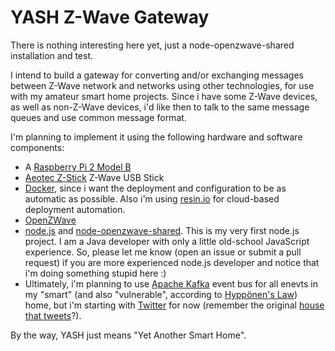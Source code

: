 # YASH Z-Wave Gateway

There is nothing interesting here yet, just a node-openzwave-shared installation and test.

I intend to build a gateway for converting and/or exchanging messages between Z-Wave network and networks using other technologies, for use with my amateur smart home projects. Since i have some Z-Wave devices, as well as non-Z-Wave devices, i'd like then to talk to the same message queues and use common message format. 

I'm planning to implement it using the following hardware and software components:
* A [Raspberry Pi 2 Model B](https://www.raspberrypi.org/products/raspberry-pi-2-model-b/ "Raspberry Pi 2 Model B")
* [Aeotec Z-Stick](http://aeotec.com/z-wave-usb-stick "Aeotec Z-Stick") Z-Wave USB Stick
* [Docker](https://www.docker.com/ "Docker"), since i want the deployment and configuration to be as automatic as possible. Also i'm using [resin.io](https://resin.io/ "resin.io") for cloud-based deployment automation.
* [OpenZWave](http://www.openzwave.com/ "OpenZWave")
* [node.js](https://nodejs.org "node.js") and [node-openzwave-shared](https://github.com/OpenZWave/node-openzwave-shared "node-openzwave-shared"). This is my very first node.js project. I am a Java developer with only a little old-school JavaScript experience. So, please let me know (open an issue or submit a pull request) if you are more experienced node.js developer and notice that i'm doing something stupid here :) 
* Ultimately, i'm planning to use [Apache Kafka](https://kafka.apache.org "Apache Kafka") event bus for all enevts in my "smart" (and also "vulnerable", according to [Hyppönen's Law](https://twitter.com/mikko/status/808291670072717312 "Hyppönen's Law")) home, but i'm starting with [Twitter](https://dev.twitter.com "Twitter") for now  (remember the original [house that tweets](http://www.telegraph.co.uk/news/science/science-news/6156291/The-house-that-Twitters.html "house that tweets")?). 

By the way, YASH just means "Yet Another Smart Home".
